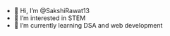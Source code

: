 - 👋 Hi, I’m @SakshiRawat13
- 👀 I’m interested in STEM
- 🌱 I’m currently learning DSA and web development 


<!---
SakshiFolklore/SakshiFolklore is a ✨ special ✨ repository because its `README.md` (this file) appears on your GitHub profile.
You can click the Preview link to take a look at your changes.
--->
